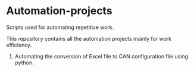 # Automation-projects
Scripts used for automating repetitive work.

This repository contains all the automation projects mainly for work efficiency.
1. Automating the conversion of Excel file to CAN configuration file using python.
